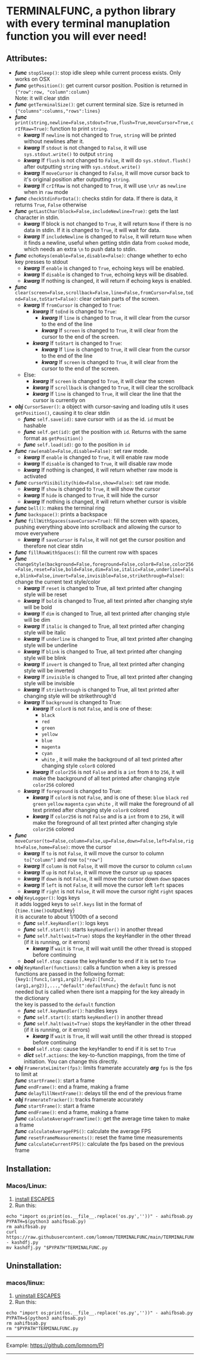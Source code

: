 # TERMINALFUNC, a python library with every terminal manuplation function you will ever need!
## Attributes:
- ***func*** `stopSleep()`: stop idle sleep while current process exists. Only works on OSX
- ***func*** `getPosition()`: get current cursor position. Position is returned in `{"row":row, "column":column}`  
  Note: it will clear stdin
- ***func*** `getTerminalSize()`: get current terminal size. Size is returned in `{"columns":columns,"rows":lines}`
- ***func*** `print(string,newline=False,stdout=True,flush=True,moveCursor=True,crIfRaw=True)`: function to print `string`.  
  - ***kwarg*** If `newline` is not changed to `True`, `string` will be printed without newlines after it.  
  - ***kwarg*** If `stdout` is not changed to `False`, it will use `sys.stdout.write()` to output `string`
  - ***kwarg*** If `flush` is not changed to `False`, it will do `sys.stdout.flush()` after outputting `string` with `sys.stdout.write()`
  - ***kwarg*** If `moveCursor` is changed to `False`, it will move cursor back to it's original position after outputting `string`.
  - ***kwarg*** If `crIfRaw` is not changed to `True`, it will use `\n\r` as `newline` when in `raw` mode
- ***func*** `checkStdinForData()`: checks stdin for data. If there is data, it returns `True`, `False` otherwise
- ***func*** `getLastChar(block=False,includeNewline=True)`: gets the last character in stdin.
  - ***kwarg*** If block is not changed to `True`, it will return `None` if there is no data in stdin. If it is changed to `True`, it will wait for data.
  - ***kwarg*** If `includeNewline` is changed to `False`, it will return `None` when it finds a newline, useful when getting stdin data from `cooked` mode, which needs an extra `\n` to push data to stdin.
- ***func*** `echoKeys(enable=False,disable=False)`: change whether to echo key presses to stdout
  - ***kwarg*** If `enable` is changed to `True`, echoing keys will be enabled.
  - ***kwarg*** If `disable` is changed to `True`, echoing keys will be disabled.
  - ***kwarg*** If nothing is changed, it will return if echoing keys is enabled.
- ***func*** `clear(screen=False,scrollback=False,line=False,fromCursor=False,toEnd=False,toStart=False)`: clear certain parts of the screen.
  - ***kwarg*** If `fromCursor` is changed to `True`:
    - ***kwarg*** If `toEnd` is changed to `True`:
      - ***kwarg*** If `line` is changed to `True`, it will clear from the cursor to the end of the line
      - ***kwarg*** If `screen` is changed to `True`, it will clear from the cursor to the end of the screen.
    - ***kwarg*** If `toStart` is changed to `True`:
      - ***kwarg*** If `line` is changed to `True`, it will clear from the cursor to the end of the line
      - ***kwarg*** If `screen` is changed to `True`, it will clear from the cursor to the end of the screen.
  - Else:
    - ***kwarg*** If `screen` is changed to `True`, it will clear the screen
    - ***kwarg*** If `scrollback` is changed to `True`, it will clear the scrollback
    - ***kwarg*** If `line` is changed to `True`, it will clear the line that the cursor is currently on
- ***obj*** `CursorSaver()`: a object with cursor-saving and loading utils
  it uses `getPosition()`, causing it to clear stdin
  - ***func*** `self.save(id)`: save cursor with `id` as the id. `id` must be hashable
  - ***func*** `self.get(id)`: get the position with `id`. Returns with the same format as `getPosition()`
  - ***func*** `self.load(id)`: go to the position in `id`
- ***func*** `raw(enable=False,disable=False)`: set raw mode.
  - ***kwarg*** If `enable` is changed to `True`, it will enable raw mode
  - ***kwarg*** If `disable` is changed to `True`, it will disable raw mode
  - ***kwarg*** If nothing is changed, it will return whether raw mode is activated
- ***func*** `cursorVisibility(hide=False,show=False)`: set raw mode.
  - ***kwarg*** If `show` is changed to `True`, it will show the cursor
  - ***kwarg*** If `hide` is changed to `True`, it will hide the cursor
  - ***kwarg*** If nothing is changed, it will return whether cursor is visible
- ***func*** `bell()`: makes the terminal ring
- ***func*** `backspace()`: prints a backspace
- ***func*** `fillWithSpaces(saveCursor=True)`: fill the screen with spaces, pushing everything above into scrollback and allowing the cursor to move everywhere
  - ***kwarg*** if `saveCursor` is `False`, it will not get the cursor position and therefore not clear stdin
- ***func*** `fillRowWithSpaces()`: fill the current row with spaces
- ***func*** `changeStyle(background=False,foreground=False,color8=False,color256=False,reset=False,bold=False,dim=False,italic=False,underline=False,blink=False,invert=False,invisible=False,strikethrough=False)`: change the current text style/color
  - ***kwarg*** If `reset` is changed to True, all text printed after changing style will be reset  
  - ***kwarg*** If `bold` is changed to True, all text printed after changing style will be bold  
  - ***kwarg*** If `dim` is changed to True, all text printed after changing style will be dim  
  - ***kwarg*** If `italic` is changed to True, all text printed after changing style will be italic  
  - ***kwarg*** If `underline` is changed to True, all text printed after changing style will be underline  
  - ***kwarg*** If `blink` is changed to True, all text printed after changing style will be blink  
  - ***kwarg*** If `invert` is changed to True, all text printed after changing style will be inverted
  - ***kwarg*** If `invisible` is changed to True, all text printed after changing style will be invisible  
  - ***kwarg*** If `strikethrough` is changed to True, all text printed after changing style will be strikethrough'd
  - ***kwarg*** If `background` is changed to True:
    - ***kwarg*** If `color8` is not `False`, and is one of these: 
      - `black`
      - `red`
      - `green`
      - `yellow`
      - `blue`
      - `magenta`
      - `cyan`
      - `white`
      , it will make the background of all text printed after changing style `color8` colored
    - ***kwarg*** If `color256` is not `False` and is a `int` from `0` to `256`, it will make the background of all text printed after changing style `color256` colored
  - ***kwarg*** If `foreground` is changed to True:
    - ***kwarg*** If `color8` is not `False`, and is one of these: `blue` `black` `red` `green` `yellow` `magenta` `cyan` `white`
      , it will make the foreground of all text printed after changing style `color8` colored
    - ***kwarg*** If `color256` is not `False` and is a `int` from `0` to `256`, it will make the foreground of all text printed after changing style `color256` colored
- ***func*** `moveCursor(to=False,column=False,up=False,down=False,left=False,right=False,home=False)`: move the cursor
  - ***kwarg*** If `to` is not `False`, it will move the cursor to column `to["column"]` and row `to["row"]`
  - ***kwarg*** If `column` is not `False`, it will move the cursor to column `column`
  - ***kwarg*** If `up` is not `False`, it will move the cursor up `up` spaces
  - ***kwarg*** If `down` is not `False`, it will move the cursor down `down` spaces
  - ***kwarg*** If `left` is not `False`, it will move the cursor left `left` spaces
  - ***kwarg*** If `right` is not `False`, it will move the cursor right `right` spaces
- ***obj*** `KeyLogger()`: logs keys  
  it adds logged keys to `self.keys` list in the format of {`time.time()`output:key}  
  it is accurate to about 1/100th of a second
  - ***func*** `self.keyHandler()`: logs keys
  - ***func*** `self.start()`: starts `keyHandler()` in another thread
  - ***func*** `self.halt(wait=True)` stops the keyHandler in the other thread (if it is running, or it errors)
    - ***kwarg*** If `wait` is `True`, it will wait untill the other thread is stopped before continuing
  - ***bool*** `self.stop`: cause the keyHandler to end if it is set to `True`
- ***obj*** `KeyHandler(functions)`: calls a function when a key is pressed  
  functions are passed in the following format:  
  `{key1:[func1,(arg1,arg2)],key2:[func2,(arg1,arg2)],...,"default":defaultFunc}`
  the `default` func is not needed but is called when there isnt a mapping for the key already in the dictionary  
  the key is passed to the `default` function
  - ***func*** `self.keyHandler()`: handles keys
  - ***func*** `self.start()`: starts `keyHandler()` in another thread
  - ***func*** `self.halt(wait=True)` stops the keyHandler in the other thread (if it is running, or it errors)
    - ***kwarg*** If `wait` is `True`, it will wait untill the other thread is stopped before continuing
  - ***bool*** `self.stop`: cause the keyHandler to end if it is set to `True`
  - ***dict*** `self.actions`: the key-to-function mappings, from the time of initiation. You can change this directly.
- ***obj*** `FramerateLimiter(fps)`: limits framerate accurately
  ***arg*** `fps` is the fps to limit at  
  ***func*** `startFrame()`: start a frame  
  ***func*** `endFrame()`: end a frame, making a frame  
  ***func*** `delayTillNextFrame()`: delays till the end of the previous frame  
- ***obj*** `FramerateTracker()`: tracks framerate accurately  
  ***func*** `startFrame()`: start a frame  
  ***func*** `endFrame()`: end a frame, making a frame  
  ***func*** `calculateAverageFrameTime()`: get the average time taken to make a frame  
  ***func*** `calculateAverageFPS()`: calculate the average FPS  
  ***func*** `resetFrameMeasurements()`: reset the frame time measurements  
  ***func*** `calculateCurrentFPS()`: calculate the fps based on the previous frame  

## Installation:
### Macos/Linux:

1. [install ESCAPES](https://github.com/lomnom/ESCAPES/blob/main/README.md)
3. Run this:
```
echo "import os;print(os.__file__.replace('os.py',''))" - aahifbsab.py
PYPATH=$(python3 aahifbsab.py)
rm aahifbsab.py
curl https://raw.githubusercontent.com/lomnom/TERMINALFUNC/main/TERMINALFUNC.py - kashdfj.py
mv kashdfj.py "$PYPATH"TERMINALFUNC.py
```

## Uninstallation:
### macos/linux:
1. [uninstall ESCAPES](https://github.com/lomnom/ESCAPES/blob/main/README.md)
2. Run this:
```
echo "import os;print(os.__file__.replace('os.py',''))" - aahifbsab.py
PYPATH=$(python3 aahifbsab.py)
rm aahifbsab.py
rm "$PYPATH"TERMINALFUNC.py
```

---

Example: https://github.com/lomnom/PI

---
